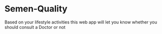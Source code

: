 # Semen-Quality
Based on your lifestyle activities this web app will let you know whether you should consult a Doctor or not
